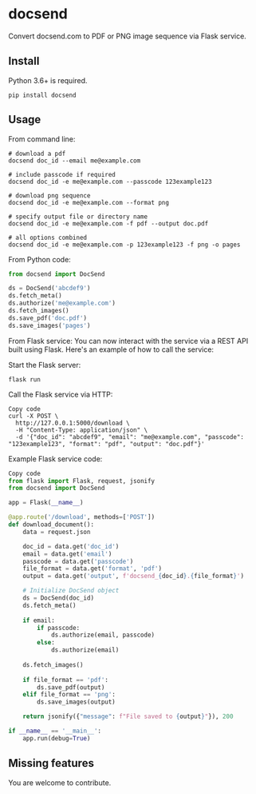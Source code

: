 # docsend

Convert docsend.com to PDF or PNG image sequence via Flask service.

## Install

Python 3.6+ is required.

```
pip install docsend
```

## Usage

From command line:

```shell
# download a pdf
docsend doc_id --email me@example.com

# include passcode if required
docsend doc_id -e me@example.com --passcode 123example123

# download png sequence
docsend doc_id -e me@example.com --format png

# specify output file or directory name
docsend doc_id -e me@example.com -f pdf --output doc.pdf

# all options combined
docsend doc_id -e me@example.com -p 123example123 -f png -o pages
```

From Python code:

```python
from docsend import DocSend

ds = DocSend('abcdef9')
ds.fetch_meta()
ds.authorize('me@example.com')
ds.fetch_images()
ds.save_pdf('doc.pdf')
ds.save_images('pages')
```

From Flask service:
You can now interact with the service via a REST API built using Flask. Here's an example of how to call the service:

Start the Flask server:

```shell
flask run
```

Call the Flask service via HTTP:
```shell
Copy code
curl -X POST \
  http://127.0.0.1:5000/download \
  -H "Content-Type: application/json" \
  -d '{"doc_id": "abcdef9", "email": "me@example.com", "passcode": "123example123", "format": "pdf", "output": "doc.pdf"}'
```

Example Flask service code:
```python
Copy code
from flask import Flask, request, jsonify
from docsend import DocSend

app = Flask(__name__)

@app.route('/download', methods=['POST'])
def download_document():
    data = request.json

    doc_id = data.get('doc_id')
    email = data.get('email')
    passcode = data.get('passcode')
    file_format = data.get('format', 'pdf')
    output = data.get('output', f'docsend_{doc_id}.{file_format}')

    # Initialize DocSend object
    ds = DocSend(doc_id)
    ds.fetch_meta()
    
    if email:
        if passcode:
            ds.authorize(email, passcode)
        else:
            ds.authorize(email)
    
    ds.fetch_images()
    
    if file_format == 'pdf':
        ds.save_pdf(output)
    elif file_format == 'png':
        ds.save_images(output)

    return jsonify({"message": f"File saved to {output}"}), 200

if __name__ == '__main__':
    app.run(debug=True)
```

## Missing features

You are welcome to contribute.
